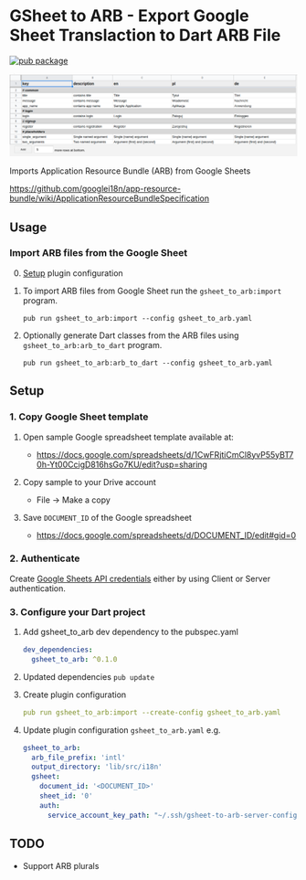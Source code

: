 # GSheet to ARB - Export Google Sheet Translaction to Dart ARB File

[![pub package](https://img.shields.io/pub/v/gsheet_to_arb.svg)](https://pub.dartlang.org/packages/gsheet_to_arb)

 ![](doc/gsheet.png) 


Imports Application Resource Bundle (ARB) from Google Sheets 

https://github.com/googlei18n/app-resource-bundle/wiki/ApplicationResourceBundleSpecification

## Usage

### Import ARB files from the Google Sheet

0. [Setup](#setup) plugin configuration

1. To import ARB files from Google Sheet run the `gsheet_to_arb:import` program.

    ```
    pub run gsheet_to_arb:import --config gsheet_to_arb.yaml
    ```

2. Optionally generate Dart classes from the ARB files using `gsheet_to_arb:arb_to_dart` program.

    ```
    pub run gsheet_to_arb:arb_to_dart --config gsheet_to_arb.yaml
    ```

## Setup

### 1. Copy Google Sheet template

1. Open sample Google spreadsheet template available at:
    - https://docs.google.com/spreadsheets/d/1CwFRjtiCmCl8yvP55yBT70h-Yt00CcigD816hsGo7KU/edit?usp=sharing

2. Copy sample to your Drive account 
    - File -> Make a copy

3. Save `DOCUMENT_ID` of the Google spreadsheet
    - https://docs.google.com/spreadsheets/d/DOCUMENT_ID/edit#gid=0

### 2. Authenticate

Create [Google Sheets API credentials](doc/Authentication.md) either by using Client or Server authentication.

### 3. Configure your Dart project

1. Add gsheet_to_arb dev dependency to the pubspec.yaml
    ```yaml
    dev_dependencies:
      gsheet_to_arb: ^0.1.0
    ```

2. Updated dependencies
    ```pub update```

3. Create plugin configuration
    ```yaml
    pub run gsheet_to_arb:import --create-config gsheet_to_arb.yaml
    ```

3. Update plugin configuration  ```gsheet_to_arb.yaml``` e.g.
    ```yaml
    gsheet_to_arb:
      arb_file_prefix: 'intl'
      output_directory: 'lib/src/i18n'
      gsheet:
        document_id: '<DOCUMENT_ID>'
        sheet_id: '0'
        auth:
          service_account_key_path: "~/.ssh/gsheet-to-arb-server-config.json"
    ```

## TODO

- Support ARB plurals